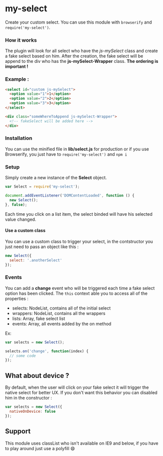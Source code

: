 # my-select
Create your custom select.
You can use this module with `browserify` and `require('my-select')`.

### How it works
The plugin will look for all select who have the *js-mySelect* class and create a fake select based on him.
After the creation, the fake select will be append to the div who has the **js-mySelect-Wrapper** class.
**The ordering is important !**

### Example :
```html
<select id="custom js-mySelect">
  <option value="1">1</option>
  <option value="2">2</option>
  <option value="3">3</option>
</select>

<div class="someWhereToAppend js-mySelect-Wrapper">
  <!-- fakeSelect will be added here -->
</div>
```

### Installation
You can use the minified file in **lib/select.js** for production or if you use Browserify, you just have to `require('my-select')` and `npm i`



### Setup
Simply create a new instance of the **Select** object.

```js
var Select = require('my-select');

document.addEventListener('DOMContentLoaded', function () {
  new Select();
}, false);

```

Each time you click on a list item, the select binded will have his selected value changed.

#### Use a custom class
You can use a custom class to trigger your select, in the contstructor you just need to pass an object like this :

```js
new Select({
  select: '.anotherSelect'
});
```

### Events

You can add a **change** event who will be triggered each time a fake select option has been clicked. 
The `this` context able you to access all of the properties :
- selects: NodeList, contains all of the initial select
- wrappers:  NodeList, contains all the wrappers
- lists: Array, fake select list
- events: Array, all events added by the on method

Ex:
```js
var selects = new Select();

selects.on('change', function(index) {
  // some code
});
```

## What about device ? 
By default, when the user will click on your fake select it will trigger the native select for better UX.
If you don't want this behavior you can disabled him in the constructor :
```js
var selects = new Select({
  nativeOnDevice: false
});
```

## Support 
This module uses classList who isn't available on IE9 and below, if you have to play around just use a polyfill :smile:
